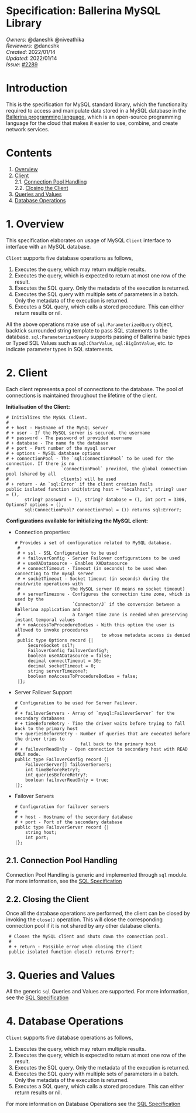 # Specification: Ballerina MySQL Library

_Owners_: @daneshk @niveathika  
_Reviewers_: @daneshk  
_Created_: 2022/01/14   
_Updated_: 2022/01/14  
_Issue_: [#2289](https://github.com/ballerina-platform/ballerina-standard-library/issues/2289)

# Introduction

This is the specification for MySQL standard library, which the functionality required to access and manipulate data 
stored in a MySQL database in the [Ballerina programming language](https://ballerina.io/), which is an open-source 
programming language for the cloud that makes it easier to use, combine, and create network services.

# Contents

1. [Overview](#1-overview)
2. [Client](#2-client)  
   2.1. [Connection Pool Handling](#21-connection-pool-handling)  
   2.2. [Closing the Client](#22-closing-the-client)
3. [Queries and Values](#3-queries-and-values)
4. [Database Operations](#4-database-operations)

# 1. Overview

This specification elaborates on usage of MySQL `Client` interface to interface with an MySQL database.

`Client` supports five database operations as follows,
1. Executes the query, which may return multiple results.
2. Executes the query, which is expected to return at most one row of the result.
3. Executes the SQL query. Only the metadata of the execution is returned.
4. Executes the SQL query with multiple sets of parameters in a batch. Only the metadata of the execution is returned.
5. Executes a SQL query, which calls a stored procedure. This can either return results or nil.

All the above operations make use of `sql:ParameterizedQuery` object, backtick surrounded string template to pass
SQL statements to the database. `sql:ParameterizedQuery` supports passing of Ballerina basic types or Typed SQL Values
such as `sql:CharValue`, `sql:BigIntValue`, etc. to indicate parameter types in SQL statements.

# 2. Client

Each client represents a pool of connections to the database. The pool of connections is maintained throughout the
lifetime of the client.

**Initialisation of the Client:**
```ballerina
# Initializes the MySQL Client.
#
# + host - Hostname of the MySQL server
# + user - If the MySQL server is secured, the username
# + password - The password of provided username
# + database - The name fo the database
# + port - Port number of the mysql server
# + options - MySQL database options
# + connectionPool - The `sql:ConnectionPool` to be used for the connection. If there is no
#                    `connectionPool` provided, the global connection pool (shared by all 
#                    clients) will be used
# + return - An `sql:Error` if the client creation fails
public isolated function init(string host = "localhost", string? user = (), 
       string? password = (), string? database = (), int port = 3306, Options? options = (), 
       sql:ConnectionPool? connectionPool = ()) returns sql:Error?;
```

**Configurations available for initializing the MySQL client:**
* Connection properties:
   ```ballerina
   # Provides a set of configuration related to MySQL database.
    #
    # + ssl - SSL Configuration to be used
    # + failoverConfig - Server Failover configurations to be used
    # + useXADatasource - Enables XADatasource
    # + connectTimeout - Timeout (in seconds) to be used when connecting to the mysql server
    # + socketTimeout - Socket timeout (in seconds) during the read/write operations with 
    #                   the MySQL server (0 means no socket timeout)
    # + serverTimezone - Configures the connection time zone, which is used by the 
    #                    `Connector/J` if the conversion between a Ballerina application and 
    #                    a target time zone is needed when preserving instant temporal values
    # + noAccessToProcedureBodies - With this option the user is allowed to invoke procedures 
    #                               to whose metadata access is denied
    public type Options record {|
        SecureSocket ssl?;
        FailoverConfig failoverConfig?;
        boolean useXADatasource = false;
        decimal connectTimeout = 30;
        decimal socketTimeout = 0;
        string serverTimezone?;
        boolean noAccessToProcedureBodies = false;
    |};
   ```
* Server Failover Support
   ```ballerina
   # Configuration to be used for Server Failover.
   #
   # + failoverServers - Array of `mysql:FailoverServer` for the secondary databases
   # + timeBeforeRetry - Time the driver waits before trying to fall back to the primary host
   # + queriesBeforeRetry - Number of queries that are executed before the driver tries to 
   #                        fall back to the primary host
   # + failoverReadOnly - Open connection to secondary host with READ ONLY mode.
   public type FailoverConfig record {|
       FailoverServer[] failoverServers;
       int timeBeforeRetry?;
       int queriesBeforeRetry?;
       boolean failoverReadOnly = true;
   |};
   ```
* Failover Servers
   ```ballerina
   # Configuration for failover servers
   #
   # + host - Hostname of the secondary database
   # + port - Port of the secondary database
   public type FailoverServer record {|
       string host;
       int port;
   |};
   ```

## 2.1. Connection Pool Handling

Connection Pool Handling is generic and implemented through `sql` module. For more information, see the
[SQL Specification](https://github.com/ballerina-platform/module-ballerina-sql/blob/master/docs/spec/spec.md#21-connection-pool-handling)

## 2.2. Closing the Client

Once all the database operations are performed, the client can be closed by invoking the `close()`
operation. This will close the corresponding connection pool if it is not shared by any other database clients.

   ```ballerina
    # Closes the MySQL client and shuts down the connection pool.
    #
    # + return - Possible error when closing the client
    public isolated function close() returns Error?;
   ```

# 3. Queries and Values

All the generic `sql` Queries and Values are supported. For more information, see the
[SQL Specification](https://github.com/ballerina-platform/module-ballerina-sql/blob/master/docs/spec/spec.md#3-queries-and-values)

# 4. Database Operations

`Client` supports five database operations as follows,
1. Executes the query, which may return multiple results.
2. Executes the query, which is expected to return at most one row of the result.
3. Executes the SQL query. Only the metadata of the execution is returned.
4. Executes the SQL query with multiple sets of parameters in a batch. Only the metadata of the execution is returned.
5. Executes a SQL query, which calls a stored procedure. This can either return results or nil.

For more information on Database Operations see the [SQL Specification](https://github.com/niveathika/module-ballerina-sql/blob/master/docs/spec/spec.md#4-database-operations)